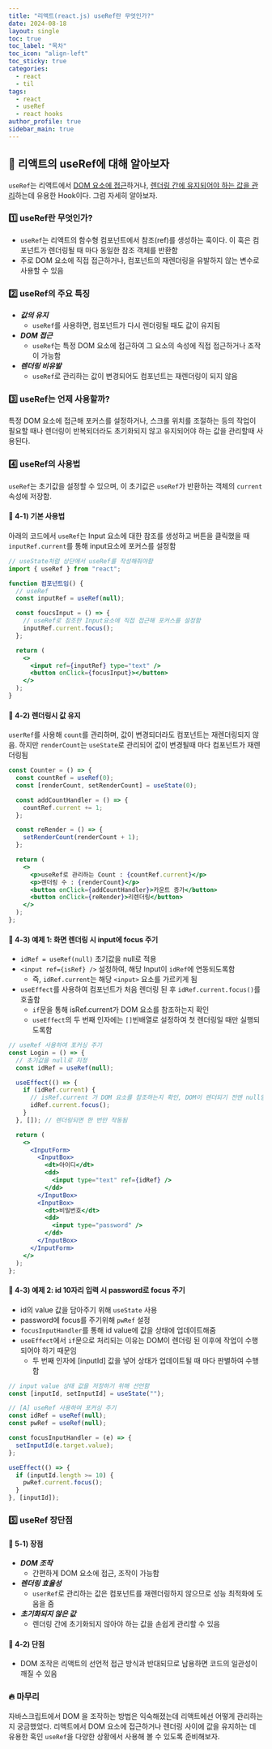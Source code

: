 ```yaml
---
title: "리액트(react.js) useRef란 무엇인가?"
date: 2024-08-18
layout: single
toc: true
toc_label: "목차"
toc_icon: "align-left"
toc_sticky: true
categories:
  - react
  - til
tags:
  - react
  - useRef
  - react hooks
author_profile: true
sidebar_main: true
---
```


## :ledger: 리액트의 useRef에 대해 알아보자

`useRef`는 리액트에서 <u>DOM 요소에 접근</u>하거나, <u>렌더링 간에 유지되어야 하는 값을 관리</u>하는데 유용한 Hook이다. 그럼 자세히 알아보자.

### :one: useRef란 무엇인가?

- `useRef`는 리액트의 함수형 컴포넌트에서 참조(ref)를 생성하는 훅이다. 이 훅은 컴포넌트가 렌더링될 때 마다 동일한 참조 객체를 반환함
- 주로 DOM 요소에 직접 접근하거나, 컴포넌트의 재렌더링을 유발하지 않는 변수로 사용할 수 있음

### :two: useRef의 주요 특징

- **_값의 유지_**
  - `useRef`를 사용하면, 컴포넌트가 다시 렌더링될 때도 값이 유지됨
- **_DOM 접근_**
  - `useRef`는 특정 DOM 요소에 접근하여 그 요소의 속성에 직접 접근하거나 조작이 가능함
- **_렌더링 비유발_**
  - `useRef`로 관리하는 값이 변경되어도 컴포넌트는 재렌더링이 되지 않음

### :three: useRef는 언제 사용할까?

특정 DOM 요소에 접근해 포커스를 설정하거나, 스크롤 위치를 조절하는 등의 작업이 필요할 때나 렌더링이 반복되더라도 초기화되지 않고 유지되어야 하는 값을 관리할때 사용된다.

### :four: useRef의 사용법

`useRef`는 초기값을 설정할 수 있으며, 이 초기값은 `useRef`가 반환하는 객체의 `current`속성에 저장함.

#### :pushpin: 4-1) 기본 사용법

아래의 코드에서 `useRef`는 Input 요소에 대한 참조를 생성하고 버튼을 클릭했을 때 `inputRef.current`를 통해 input요소에 포커스를 설정함

```jsx
// useState처럼 상단에서 useRef를 작성해줘야함
import { useRef } from "react";

function 컴포넌트임() {
  // useRef
  const inputRef = useRef(null);

  const foucsInput = () => {
    // useRef로 참조한 Input요소에 직접 접근해 포커스를 설정함
    inputRef.current.focus();
  };

  return (
    <>
      <input ref={inputRef} type="text" />
      <button onClick={focusInput}></button>
    </>
  );
}
```

#### :pushpin: 4-2) 렌더링시 값 유지

`userRef`를 사용해 `count`를 관리하며, 값이 변경되더라도 컴포넌트는 재렌더링되지 않음. 하지만 `renderCount`는 `useState`로 관리되어 값이 변경될때 마다 컴포넌트가 재렌더링됨

```jsx
const Counter = () => {
  const countRef = useRef(0);
  const [renderCount, setRenderCount] = useState(0);

  const addCountHandler = () => {
    countRef.current += 1;
  };

  const reRender = () => {
    setRenderCount(renderCount + 1);
  };

  return (
    <>
      <p>useRef로 관리하는 Count : {countRef.current}</p>
      <p>렌더링 수 : {renderCount}</p>
      <button onClick={addCountHandler}>카운트 증가</button>
      <button onClick={reRender}>리렌더링</button>
    </>
  );
};
```

#### :pushpin: 4-3) 예제 1: 화면 렌더링 시 input에 focus 주기

- `idRef = useRef(null)` 초기값을 null로 적용
- `<input ref={isRef} />` 설정하여, 해당 Input이 `idRef`에 연동되도록함
  - 즉, `idRef.current`는 해당 `<input>` 요소를 가르키게 됨
- `useEffect`를 사용하여 컴포넌트가 처음 렌더링 된 후 `idRef.current.focus()`를 호출함
  - `if`문을 통해 isRef.current가 DOM 요소를 참조하는지 확인
  - `useEffect`의 두 번째 인자에는 `[]`빈배열로 설정하여 첫 렌더링일 때만 실행되도록함

```jsx
// useRef 사용하여 포커싱 주기
const Login = () => {
  // 초기값을 null로 지정
  const idRef = useRef(null);

  useEffect(() => {
    if (idRef.current) {
      // isRef.current 가 DOM 요소를 참조하는지 확인, DOM이 렌더되기 전엔 null임
      idRef.current.focus();
    }
  }, []); // 렌더링되면 한 번만 작동됨

  return (
    <>
      <InputForm>
        <InputBox>
          <dt>아이디</dt>
          <dd>
            <input type="text" ref={idRef} />
          </dd>
        </InputBox>
        <InputBox>
          <dt>비밀번호</dt>
          <dd>
            <input type="password" />
          </dd>
        </InputBox>
      </InputForm>
    </>
  );
};
```

#### :pushpin: 4-3) 예제 2: id 10자리 입력 시 password로 focus 주기

- id의 value 값을 담아주기 위해 `useState` 사용
- password에 focus를 주기위해 `pwRef` 설정
- `focusInputHandler`를 통해 id value에 값을 상태에 업데이트해줌
- `useEffect`에서 `if`문으로 처리되는 이유는 DOM이 렌더링 된 이후에 작업이 수행되어야 하기 때문임
  - 두 번째 인자에 [inputId] 값을 넣어 상태가 업데이트될 때 마다 판별하여 수행함

```jsx
// input value 상태 값을 저장하기 위해 선언함
const [inputId, setInputId] = useState("");

// [A] useRef 사용하여 포커싱 주기
const idRef = useRef(null);
const pwRef = useRef(null);

const focusInputHandler = (e) => {
  setInputId(e.target.value);
};

useEffect(() => {
  if (inputId.length >= 10) {
    pwRef.current.focus();
  }
}, [inputId]);
```

### :five: useRef 장단점

#### :pushpin: 5-1) 장점

- **_DOM 조작_**
  - 간편하게 DOM 요소에 접근, 조작이 가능함
- **_렌더링 효율성_**
  - `userRef`로 관리하는 값은 컴포넌트를 재렌더링하지 않으므로 성능 최적화에 도움을 줌
- **_초기화되지 않은 값_**
  - 렌더링 간에 초기화되지 않아야 하는 값을 손쉽게 관리할 수 있음

#### :pushpin: 4-2) 단점

- DOM 조작은 리액트의 선언적 접근 방식과 반대되므로 남용하면 코드의 일관성이 깨질 수 있음

### :fire: 마무리

자바스크립트에서 DOM 을 조작하는 방법은 익숙해졌는데 리액트에선 어떻게 관리하는지 궁금했었다. 리액트에서 DOM 요소에 접근하거나 렌더링 사이에 값을 유지하는 데 유용한 훅인 `useRef`을 다양한 상황에서 사용해 볼 수 있도록 준비해보자.
